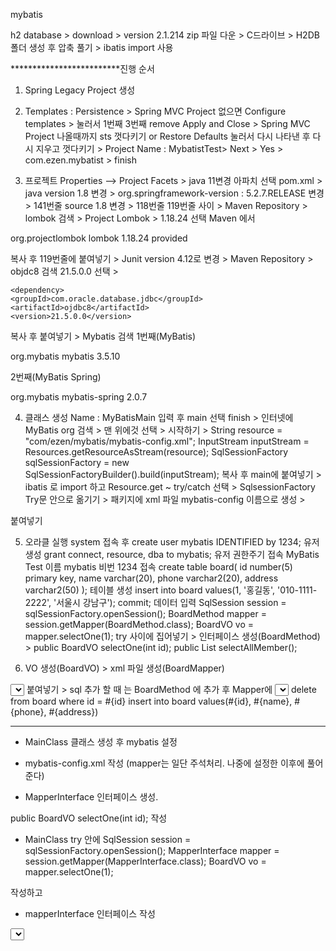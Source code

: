 mybatis

h2 database > download > version 2.1.214 zip 파일 다운 > C드라이브 > H2DB 폴더 생성 후 압축 풀기 >
ibatis import 사용

*************************진행 순서

1. Spring Legacy Project 생성

2. Templates : Persistence > Spring MVC Project 없으면 Configure templates > 
눌러서 1번째 3번째 remove Apply and Close > Spring MVC Project 나올때까지 sts 껏다키기 
or Restore Defaults 눌러서 다시 나타낸 후 다시 지우고 껏다키기 > 
Project Name : MybatistTest> Next > Yes > com.ezen.mybatist > finish 

3. 프로젝트 Properties --> Project Facets > java 11변경 아파치 선택
pom.xml > java version 1.8 변경 > org.springframework-version : 5.2.7.RELEASE 변경 > 
141번줄 source 1.8 변경 > 118번줄 119번줄 사이 > Maven Repository > lombok 검색 > Project Lombok >
1.18.24 선택 Maven 에서 
<!-- https://mvnrepository.com/artifact/org.projectlombok/lombok -->
<dependency>
    <groupId>org.projectlombok</groupId>
    <artifactId>lombok</artifactId>
    <version>1.18.24</version>
    <scope>provided</scope>
</dependency>

복사 후 119번줄에 붙여넣기 > Junit version 4.12로 변경 > Maven Repository > objdc8 검색 21.5.0.0 선택 > 
<!-- https://mvnrepository.com/artifact/com.oracle.database.jdbc/ojdbc8 -->
    <dependency>
    <groupId>com.oracle.database.jdbc</groupId>
    <artifactId>ojdbc8</artifactId>
    <version>21.5.0.0</version>
</dependency>

복사 후 붙여넣기 > Mybatis 검색 1번째(MyBatis) 
<!-- https://mvnrepository.com/artifact/org.mybatis/mybatis -->
<dependency>
    <groupId>org.mybatis</groupId>
    <artifactId>mybatis</artifactId>
    <version>3.5.10</version>
</dependency>

2번째(MyBatis Spring) 
<!-- https://mvnrepository.com/artifact/org.mybatis/mybatis-spring -->
<dependency>
    <groupId>org.mybatis</groupId>
    <artifactId>mybatis-spring</artifactId>
    <version>2.0.7</version>
</dependency>


4. 클래스 생성
Name : MyBatisMain 입력 후 main 선택 finish > 인터넷에 MyBatis org 검색 > 맨 위에것 선택 > 시작하기 > 
String resource = "com/ezen/mybatis/mybatis-config.xml";
InputStream inputStream = Resources.getResourceAsStream(resource);
SqlSessionFactory sqlSessionFactory = new SqlSessionFactoryBuilder().build(inputStream); 복사 후 
main에 붙여넣기 > ibatis 로 import 하고 Resource.get ~ try/catch 선택 > SqlsessionFactory Try문 안으로 옮기기 > 
패키지에 xml 파일 mybatis-config 이름으로 생성 > 
<?xml version="1.0" encoding="UTF-8" ?>
<!DOCTYPE configuration
  PUBLIC "-//mybatis.org//DTD Config 3.0//EN"
  "http://mybatis.org/dtd/mybatis-3-config.dtd">
<configuration>
  <environments default="development">
    <environment id="development">
      <transactionManager type="JDBC"/>
      <dataSource type="POOLED">
        <property name="driver" value="jdbc.oracle.driver.OracleDriver"/>
        <property name="url" value="oracle:jdbc:thin:@localhost:1521:xe"/>
        <property name="username" value="mybatis"/>
        <property name="password" value="1234"/>
      </dataSource>
    </environment>
  </environments>
  <mappers>
    <mapper resource="com/ezen/mybatis/BoardMapper.xml"/>
  </mappers>
</configuration>
붙여넣기

5. 오라클 실행 system 접속 후 
create user mybatis IDENTIFIED by 1234; 유저생성
grant connect, resource, dba to mybatis; 유저 권한주기
접속 MyBatis Test 이름 mybatis 비번 1234 접속
create table board(
    id number(5) primary key,
    name varchar(20),
    phone varchar2(20),
    address varchar2(50)
); 테이블 생성
insert into board values(1, '홍길동', '010-1111-2222', '서울시 강남구'); 
commit; 데이터 입력
SqlSession session = sqlSessionFactory.openSession();
BoardMethod mapper = session.getMapper(BoardMethod.class);
BoardVO vo = mapper.selectOne(1);
try 사이에 집어넣기 > 인터페이스 생성(BoardMethod) >
	public BoardVO selectOne(int id);
	public List<BoardVO> selectAllMember();
	
	
6. VO 생성(BoardVO) > xml 파일 생성(BoardMapper)
<?xml version="1.0" encoding="UTF-8" ?>
<!DOCTYPE mapper
  PUBLIC "-//mybatis.org//DTD Mapper 3.0//EN"
  "http://mybatis.org/dtd/mybatis-3-mapper.dtd">
<mapper namespace="com.ezen.mybatis.BoardMethod">
  <select id="selectOne" resultType="com.ezen.mybatis.BoardVO" parameterType="int">
    select * from Board where id = #{id}
  </select>
</mapper>
붙여넣기 >
sql 추가 할 때 는 BoardMethod 에 추가 후 Mapper에 
<select id="selectAllMember"  resultType="com.ezen.mybatis.BoardVO" >
  	select * from board
</select>
<delete id="deleteBoard">
	delete from board where id = #{id}
</delete>
<insert id="insertBoard" parameterType="com.ezen.mybatis.BoardVO">
	insert into board values(#{id}, #{name}, #{phone}, #{address})
</insert>



********************************************************


- MainClass 클래스 생성 후 mybatis 설정

- mybatis-config.xml 작성 (mapper는 일단 주석처리. 나중에 설정한 이후에 풀어준다)

- MapperInterface 인터페이스 생성. 

 public BoardVO selectOne(int id); 작성
 
- MainClass try 안에
	SqlSession session = sqlSessionFactory.openSession();
	MapperInterface mapper = session.getMapper(MapperInterface.class);
	BoardVO vo = mapper.selectOne(1);

작성하고 

- mapperInterface 인터페이스 작성
<?xml version="1.0" encoding="UTF-8" ?>
<!DOCTYPE mapper
  PUBLIC "-//mybatis.org//DTD Mapper 3.0//EN"
  "http://mybatis.org/dtd/mybatis-3-mapper.dtd">
<mapper namespace="com.ezen.mybatis.MapperInterface">

  <select id="selectOne" resultType="com.ezen.mybatis.BoardVO" parameterType="int">
    select * from board where id = #{id}
  </select>
</mapper>












